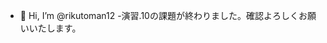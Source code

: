 - 👋 Hi, I’m @rikutoman12
-演習.10の課題が終わりました。確認よろしくお願いいたします。

<!---
rikutoman12/rikutoman12 is a ✨ special ✨ repository because its `README.md` (this file) appears on your GitHub profile.
You can click the Preview link to take a look at your changes.
--->
